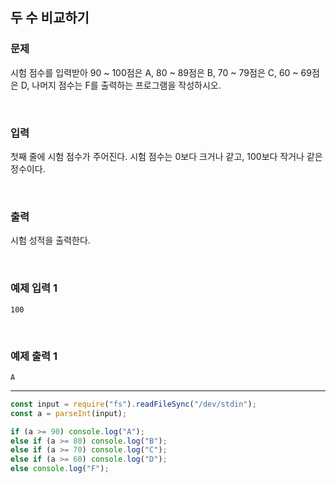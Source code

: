 ## 두 수 비교하기

### 문제

시험 점수를 입력받아 90 ~ 100점은 A, 80 ~ 89점은 B, 70 ~ 79점은 C, 60 ~ 69점은 D, 나머지 점수는 F를 출력하는 프로그램을 작성하시오.

<br/>

### 입력

첫째 줄에 시험 점수가 주어진다. 시험 점수는 0보다 크거나 같고, 100보다 작거나 같은 정수이다.

<br/>

### 출력

시험 성적을 출력한다.

<br/>

### 예제 입력 1

```
100
```

<br/>

### 예제 출력 1

```
A
```

---

```js
const input = require("fs").readFileSync("/dev/stdin");
const a = parseInt(input);

if (a >= 90) console.log("A");
else if (a >= 80) console.log("B");
else if (a >= 70) console.log("C");
else if (a >= 60) console.log("D");
else console.log("F");
```
